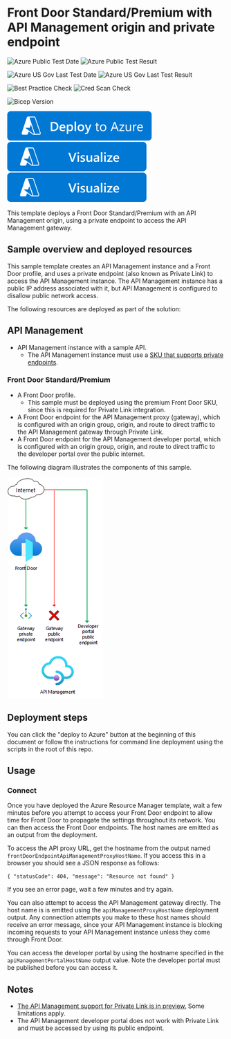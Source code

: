 # Front Door Standard/Premium with API Management origin and private endpoint

![Azure Public Test Date](https://azurequickstartsservice.blob.core.windows.net/badges/quickstarts/microsoft.cdn/front-door-premium-api-management-private-link/PublicLastTestDate.svg)
![Azure Public Test Result](https://azurequickstartsservice.blob.core.windows.net/badges/quickstarts/microsoft.cdn/front-door-premium-api-management-private-link/PublicDeployment.svg)

![Azure US Gov Last Test Date](https://azurequickstartsservice.blob.core.windows.net/badges/quickstarts/microsoft.cdn/front-door-premium-api-management-private-link/FairfaxLastTestDate.svg)
![Azure US Gov Last Test Result](https://azurequickstartsservice.blob.core.windows.net/badges/quickstarts/microsoft.cdn/front-door-premium-api-management-private-link/FairfaxDeployment.svg)

![Best Practice Check](https://azurequickstartsservice.blob.core.windows.net/badges/quickstarts/microsoft.cdn/front-door-premium-api-management-private-link/BestPracticeResult.svg)
![Cred Scan Check](https://azurequickstartsservice.blob.core.windows.net/badges/quickstarts/microsoft.cdn/front-door-premium-api-management-private-link/CredScanResult.svg)

![Bicep Version](https://azurequickstartsservice.blob.core.windows.net/badges/quickstarts/microsoft.cdn/front-door-premium-api-management-private-link/BicepVersion.svg)

[![Deploy To Azure](https://raw.githubusercontent.com/Azure/azure-quickstart-templates/master/1-CONTRIBUTION-GUIDE/images/deploytoazure.svg?sanitize=true)](https://portal.azure.com/#create/Microsoft.Template/uri/https%3A%2F%2Fraw.githubusercontent.com%2FAzure%2Fazure-quickstart-templates%2Fmaster%2Fquickstarts%2Fmicrosoft.cdn%2Ffront-door-premium-api-management-private-link%2Fazuredeploy.json)  [![Visualize](https://raw.githubusercontent.com/Azure/azure-quickstart-templates/master/1-CONTRIBUTION-GUIDE/images/visualizebutton.svg?sanitize=true)](http://armviz.io/#/?load=https%3A%2F%2Fraw.githubusercontent.com%2FAzure%2Fazure-quickstart-templates%2Fmaster%2Fquickstarts%2Fmicrosoft.cdn%2Ffront-door-premium-api-management-private-link%2Fazuredeploy.json)
[![Visualize](https://raw.githubusercontent.com/Azure/azure-quickstart-templates/master/1-CONTRIBUTION-GUIDE/images/visualizebutton.svg?sanitize=true)](http://armviz.io/#/?load=https%3A%2F%2Fraw.githubusercontent.com%2FAzure%2Fazure-quickstart-templates%2Fmaster%2Fquickstarts%2Fmicrosoft.cdn%2Ffront-door-premium-api-management-private-link%2Fazuredeploy.json)

This template deploys a Front Door Standard/Premium with an API Management origin, using a private endpoint to access the API Management gateway.

## Sample overview and deployed resources

This sample template creates an API Management instance and a Front Door profile, and uses a private endpoint (also known as Private Link) to access the API Management instance. The API Management instance has a public IP address associated with it, but API Management is configured to disallow public network access.

The following resources are deployed as part of the solution:

## API Management
- API Management instance with a sample API.
  - The API Management instance must use a [SKU that supports private endpoints](https://docs.microsoft.com/azure/api-management/private-endpoint).

### Front Door Standard/Premium
- A Front Door profile.
  - This sample must be deployed using the premium Front Door SKU, since this is required for Private Link integration.
- A Front Door endpoint for the API Management proxy (gateway), which is configured with an origin group, origin, and route to direct traffic to the API Management gateway through Private Link.
- A Front Door endpoint for the API Management developer portal, which is configured with an origin group, origin, and route to direct traffic to the developer portal over the public internet.

The following diagram illustrates the components of this sample.

![Architecture diagram showing traffic inspected by API Management.](images/diagram.png)

## Deployment steps

You can click the "deploy to Azure" button at the beginning of this document or follow the instructions for command line deployment using the scripts in the root of this repo.

## Usage

### Connect

Once you have deployed the Azure Resource Manager template, wait a few minutes before you attempt to access your Front Door endpoint to allow time for Front Door to propagate the settings throughout its network. You can then access the Front Door endpoints. The host names are emitted as an output from the deployment.

To access the API proxy URL, get the hostname from the output named `frontDoorEndpointApiManagementProxyHostName`. If you access this in a browser you should see a JSON response as follows:

```
{ "statusCode": 404, "message": "Resource not found" }
```

If you see an error page, wait a few minutes and try again.

You can also attempt to access the API Management gateway directly. The host name is is emitted using the `apiManagementProxyHostName` deployment output. Any connection attempts you make to these host names should receive an error message, since your API Management instance is blocking incoming requests to your API Management instance unless they come through Front Door.

You can access the developer portal by using the hostname specified in the `apiManagementPortalHostName` output value. Note the developer portal must be published before you can access it.

## Notes

- [The API Management support for Private Link is in preview.](https://docs.microsoft.com/azure/api-management/private-endpoint) Some limitations apply.
- The API Management developer portal does not work with Private Link and must be accessed by using its public endpoint.
